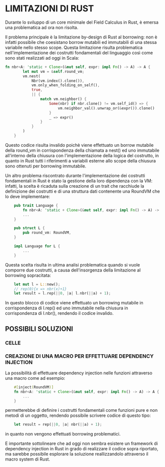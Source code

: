 # LIMITAZIONI DI RUST

Durante lo sviluppo di un core minimale del Field Calculus in Rust, è emersa una problematica ad ora non risolta.

Il problema principale è la limitazione by-design di Rust al borrowing: non è infatti possibile che coesistano borrow mutabili ed immutabili di una stessa variabile nello stesso scope. Questa limitazione risulta problematica nell'implementazione dei costrutti fondamentali del linguaggio così come sono stati realizzati ad oggi in Scala:

```rust
fn nbr<A: 'static + Clone>(&mut self, expr: impl Fn() -> A) -> A {
        let mut vm = &self.round_vm;
        vm.nest(
            Nbr(vm.index().clone()),
            vm.only_when_folding_on_self(),
            true,
            || {
                match vm.neighbor() {
                    Some(nbr) if nbr.clone() != vm.self_id() => {
                        vm.neighbor_val().unwrap_or(&expr()).clone()
                    }
                    _ => expr()
                }
            }
        )
    }
```

Questo codice risulta invalido poichè viene effettuato un borrow mutabile della round_vm in corrispondenza della chiamata a nest() ed uno immutabile all'interno della chiusura con l'implementazione della logica del costrutto, in quanto in Rust tutti i riferimenti a variabili esterne allo scope della chiusura sono ottenuti per borrowing immutabile.

Un altro problema riscontrato durante l'implementazione dei costrutti fondamentali in Rust è stato la gestione della loro dipendenza con la VM: infatti, la scelta è ricaduta sulla creazione di un trait che racchiude la definizione dei costrutti e di una struttura dati contenente una RoundVM che lo deve implementare:

```rust
    pub trait Language {
        fn nbr<A: 'static + Clone>(&mut self, expr: impl Fn() -> A) -> A;
        ...
    }

    pub struct L {
        pub round_vm: RoundVM,
    }

    impl Language for L {
        ...
    }
```

Questa scelta risulta in ultima analisi problematica quando si vuole comporre due costrutti, a causa dell'insorgenza della limitazione al borrowing sopracitata:

```rust
    let mut l = L::new();
    // rep(0){x => nbr(x)+1}
    let result = l.rep(||0, |a| l.nbr(||a) + 1);
```
In questo blocco di codice viene effettuato un borrowing mutabile in corrispondenza di l.rep() ed uno immutabile nella chiusura in corrispondenza di l.nbr(), rendendo il codice invalido.

## POSSIBILI SOLUZIONI

### CELLE

### CREAZIONE DI UNA MACRO PER EFFETTUARE DEPENDENCY INJECTION

La possibilità di effettuare dependency injection nelle funzioni attraverso una macro come ad esempio:

```rust
    #[inject(RoundVM)]
    fn nbr<A: 'static + Clone>(&mut self, expr: impl Fn() -> A) -> A {
        ...
    }
```
permetterebbe di definire i costrutti fondamentali come funzioni pure e non metodi di un oggetto, rendendo possibile scrivere codice di questo tipo:

```rust
    let result = rep(||0, |a| nbr(||a) + 1);
```

in quanto non vengono effettuati borrowing problematici.

E importante sottolineare che ad oggi non sembra esistere un framework di dependency injection in Rust in grado di realizzare il codice sopra riportato, ma sarebbe possibile esplorare la soluzione reallizzandolo attraverso il macro system di Rust.